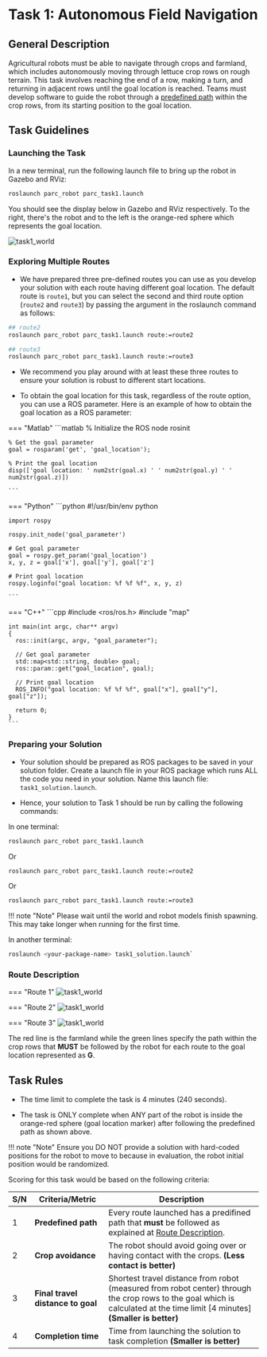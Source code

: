 # Task 1: Autonomous Field Navigation

## General Description

Agricultural robots must be able to navigate through crops and farmland, which includes autonomously moving through lettuce crop rows on rough terrain. This task involves reaching the end of a row, making a turn, and returning in adjacent rows until the goal location is reached. Teams must develop software to guide the robot through a [predefined path](#route-description) within the crop rows, from its starting position to the goal location.

## Task Guidelines
### Launching the Task
In a new terminal, run the following launch file to bring up the robot in Gazebo and RViz:

```sh
roslaunch parc_robot parc_task1.launch
```

You should see the display below in Gazebo and RViz respectively. To the right, there's the robot and to the left is the orange-red sphere which represents the goal location.

![task1_world](../assets/task1_view.jpg)

### Exploring Multiple Routes
* We have prepared three pre-defined routes you can use as you develop your solution with each route having different goal location. The default route is `route1`, but you can select the second and third route option (`route2` and `route3`) by passing the argument in the roslaunch command as follows:

```sh
## route2
roslaunch parc_robot parc_task1.launch route:=route2

## route3
roslaunch parc_robot parc_task1.launch route:=route3
```

* We recommend you play around with at least these three routes to ensure your solution is robust to different start locations.

* To obtain the goal location for this task, regardless of the route option, you can use a ROS parameter. Here is an example of how to obtain the goal location as a ROS parameter:

=== "Matlab"
    ```matlab
    % Initialize the ROS node
    rosinit

    % Get the goal parameter
    goal = rosparam('get', 'goal_location');

    % Print the goal location
    disp(['goal location: ' num2str(goal.x) ' ' num2str(goal.y) ' ' num2str(goal.z)])

    ```
=== "Python"
    ```python
    #!/usr/bin/env python

    import rospy

    rospy.init_node('goal_parameter')

    # Get goal parameter
    goal = rospy.get_param('goal_location')
    x, y, z = goal['x'], goal['y'], goal['z']

    # Print goal location
    rospy.loginfo("goal location: %f %f %f", x, y, z)

    ```
=== "C++"
    ```cpp
    #include <ros/ros.h>
    #include "map"

    int main(int argc, char** argv)
    {
      ros::init(argc, argv, "goal_parameter");

      // Get goal parameter
      std::map<std::string, double> goal;
      ros::param::get("goal_location", goal);

      // Print goal location
      ROS_INFO("goal location: %f %f %f", goal["x"], goal["y"], goal["z"]);

      return 0;
    }
    ```

### Preparing your Solution
* Your solution should be prepared as ROS packages to be saved in your solution folder. Create a launch file in your ROS package which runs ALL the code you need in your solution. Name this launch file: `task1_solution.launch`.

* Hence, your solution to Task 1 should be run by calling the following commands:

In one terminal:

```sh
roslaunch parc_robot parc_task1.launch
```

Or 

```sh
roslaunch parc_robot parc_task1.launch route:=route2
```

Or

```sh
roslaunch parc_robot parc_task1.launch route:=route3
```

!!! note "Note"
    Please wait until the world and robot models finish spawning. This may take longer when running for the first time.

In another terminal:

```sh
roslaunch <your-package-name> task1_solution.launch`
```

### Route Description

=== "Route 1"
    ![task1_world](../assets/Task1Route1.png)

=== "Route 2"
    ![task1_world](../assets/Task1Route2.png)

=== "Route 3"
    ![task1_world](../assets/Task1Route3.png)

The red line is the farmland while the green lines specify the path within the crop rows that **MUST** be followed by the robot for each route to the goal location represented as **G**.

## Task Rules

* The time limit to complete the task is 4 minutes (240 seconds).

* The task is ONLY complete when ANY part of the robot is inside the orange-red sphere (goal location marker) after following the predefined path as shown above.

!!! note "Note"
    Ensure you DO NOT provide a solution with hard-coded positions for the robot to move to because in evaluation, the robot initial position would be randomized. 

Scoring for this task would be based on the following criteria:

| S/N      | Criteria/Metric | Description |
| ----------- | ----------- | ------- |
| 1  | **Predefined path** | Every route launched has a predifined path that **must** be followed as explained at [Route Description](#route-description). |
| 2  | **Crop avoidance**  | The robot should avoid going over or having contact with the crops. **(Less contact is better)** |
| 3 | **Final travel distance to goal** | Shortest travel distance from robot (measured from robot center) through the crop rows to the goal which is calculated at the time limit [4 minutes] **(Smaller is better)**
| 4  | **Completion time** | Time from launching the solution to task completion **(Smaller is better)** |
